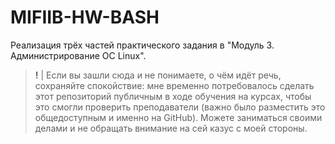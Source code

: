 # MIFIIB-HW-BASH

Реализация трёх частей практического задания в "Модуль 3. Администрирование ОС Linux".

> **!** | Если вы зашли сюда и не понимаете, о чём идёт речь, сохраняйте спокойствие: мне временно потребовалось сделать этот репозиторий публичным в ходе обучения на курсах, чтобы это смогли проверить преподаватели (важно было разместить это общедоступным и именно на GitHub). Можете заниматься своими делами и не обращать внимание на сей казус с моей стороны.
